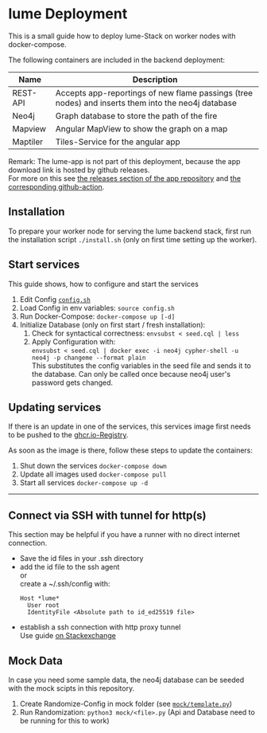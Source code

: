 # lume Deployment

This is a small guide how to deploy lume-Stack on worker nodes with docker-compose.

The following containers are included in the backend deployment:

| Name     | Description                                                                                        |
| -------- | -------------------------------------------------------------------------------------------------- |
| REST-API | Accepts app-reportings of new flame passings (tree nodes) and inserts them into the neo4j database |
| Neo4j    | Graph database to store the path of the fire                                                       |
| Mapview  | Angular MapView to show the graph on a map                                                         |
| Maptiler | Tiles-Service for the angular app                                                                  |

Remark: The lume-app is not part of this deployment, because the app download link is hosted by github releases.  
For more on this see [the releases section of the app repository](https://github.com/hsrm-lume/react-native-cli-lume/releases) and [the corresponding github-action](https://github.com/hsrm-lume/react-native-cli-lume/actions/workflows/build-android.yml).

## Installation

To prepare your worker node for serving the lume backend stack,
first run the installation script `./install.sh` (only on first time setting up the worker).

## Start services

This guide shows, how to configure and start the services

1. Edit Config [`config.sh`](config.sh)
2. Load Config in env variables: `source config.sh`
3. Run Docker-Compose: `docker-compose up [-d]`
4. Initialize Database (only on first start / fresh installation):
   1. Check for syntactical correctness: `envsubst < seed.cql | less`
   2. Apply Configuration with:  
      `envsubst < seed.cql | docker exec -i neo4j cypher-shell -u neo4j -p changeme --format plain`  
      This substitutes the config variables in the seed file and sends it to the database. Can only be called once because neo4j user's password gets changed.

## Updating services

If there is an update in one of the services, this services image first needs to be pushed to the [ghcr.io-Registry](https://github.com/orgs/hsrm-lume/packages).

As soon as the image is there, follow these steps to update the containers:

1. Shut down the services `docker-compose down`
2. Update all images used `docker-compose pull`
3. Start all services `docker-compose up -d`

---

## Connect via SSH with tunnel for http(s)

This section may be helpful if you have a runner with no direct internet connection.

- Save the id files in your .ssh directory
- add the id file to the ssh agent  
  or  
  create a ~/.ssh/config with:
  ```config
  Host *lume*
    User root
    IdentityFile <Absolute path to id_ed25519 file>
  ```
- establish a ssh connection with http proxy tunnel  
  Use guide [on Stackexchange](https://unix.stackexchange.com/a/490641)

## Mock Data

In case you need some sample data, the neo4j database can be seeded with the mock scipts in this repository.

1.  Create Randomize-Config in mock folder (see [`mock/template.py`](mock/template.py))
2.  Run Randomization: `python3 mock/<file>.py` (Api and Database need to be running for this to work)
